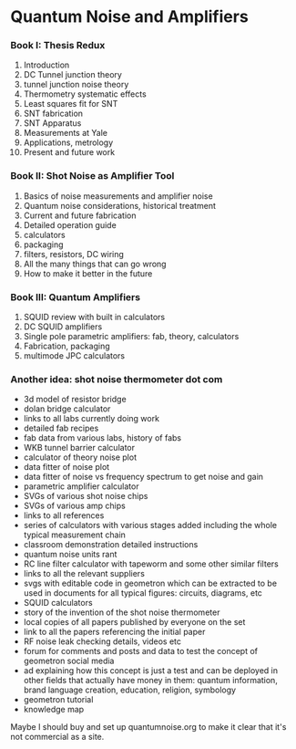 # Quantum Noise and Amplifiers

### Book I: Thesis Redux

1. Introduction
2. DC Tunnel junction theory
3. tunnel junction noise theory
4. Thermometry systematic effects
5. Least squares fit for SNT
6. SNT fabrication
7. SNT Apparatus
8. Measurements at Yale
9. Applications, metrology
10. Present and future work

### Book II: Shot Noise as Amplifier Tool

1. Basics of noise measurements and amplifier noise
2. Quantum noise considerations, historical treatment
3. Current and future fabrication 
4. Detailed operation guide
5. calculators 
6. packaging 
7. filters, resistors, DC wiring
8. All the many things that can go wrong
9. How to make it better in the future

### Book III: Quantum Amplifiers

1. SQUID review with built in calculators
2. DC SQUID amplifiers
3. Single pole parametric amplifiers: fab, theory, calculators
4. Fabrication, packaging
5. multimode JPC calculators

 

### Another idea: shot noise thermometer dot com

 - 3d model of resistor bridge
 - dolan bridge calculator
 - links to all labs currently doing work
 - detailed fab recipes
 - fab data from various labs, history of fabs
 - WKB tunnel barrier calculator
 - calculator of theory noise plot
 - data fitter of noise plot
 - data fitter of noise vs frequency spectrum to get noise and gain
 - parametric amplifier calculator
 - SVGs of various shot noise chips
 - SVGs of various amp chips
 - links to all references
 - series of calculators with various stages added including the whole typical measurement chain
 - classroom demonstration detailed instructions
 - quantum noise units rant
 - RC line filter calculator with tapeworm and some other similar filters
 - links to all the relevant suppliers
 - svgs with editable code in geometron which can be extracted to be used in documents for all typical figures: circuits, diagrams, etc
 - SQUID calculators
 - story of the invention of the shot noise thermometer
 - local copies of all papers published by everyone on the set
 - link to all the papers referencing the initial paper
 - RF noise leak checking details, videos etc
 - forum for comments and posts and data to test the concept of geometron social media
 - ad explaining how this concept is just a test and can be deployed in other fields that actually have money in them: quantum information, brand language creation, education, religion, symbology
 - geometron tutorial 
 - knowledge map

 
 
 Maybe I should buy and set up quantumnoise.org to make it clear that it's not commercial as a site.  
 

 
 